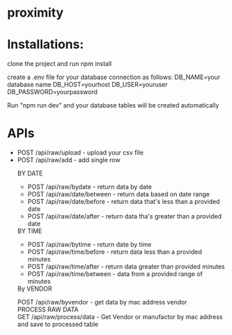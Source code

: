 # proximity

# Installations:

clone the project and run npm install

create a .env file for your database connection as follows:
DB_NAME=your database name
DB_HOST=yourhost
DB_USER=youruser
DB_PASSWORD=yourpassword

Run "npm run dev" and your database tables will be created automatically

# APIs
<ul>
<li>POST /api/raw/upload - upload your csv file</li>
<li>POST /api/raw/add - add single row</li>

BY DATE
<ul>

<li>POST /api/raw/bydate - return data by date</li>
<li>POST /api/raw/date/between - return data based on date range</li>
<li>POST /api/raw/date/before - return data that's less than a provided date</li>
<li>POST /api/raw/date/after - return data tha's greater than a provided date</li>
</ul>
BY TIME
<ul>
<li>POST /api/raw/bytime - return date by time</li>
<li>POST /api/raw/time/before - return data less than a provided minutes</li>
<li>POST /api/raw/time/after - return data greater than provided minutes</li>
<li>POST /api/raw/time/between - data from a provided range of minutes</li>
</ul>
By VENDOR

POST /api/raw/byvendor - get data by mac address vendor
<br>
PROCESS RAW DATA
<br>
GET /api/raw/process/data  - Get Vendor or manufactor by mac address and save to processed table  
